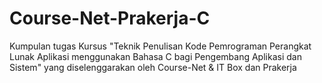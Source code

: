 # Course-Net-Prakerja-C
Kumpulan tugas Kursus "Teknik Penulisan Kode Pemrograman Perangkat Lunak Aplikasi menggunakan Bahasa C bagi Pengembang Aplikasi dan Sistem" yang diselenggarakan oleh Course-Net &amp; IT Box dan Prakerja
